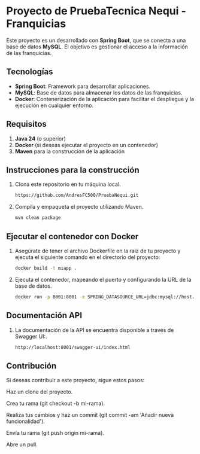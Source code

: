 # Proyecto de PruebaTecnica Nequi - Franquicias

Este proyecto es un desarrollado con **Spring Boot**, que se conecta a una base de datos **MySQL**. El objetivo es gestionar el acceso a la información de las franquicias.

## Tecnologías

- **Spring Boot**: Framework para desarrollar aplicaciones.
- **MySQL**: Base de datos para almacenar los datos de las franquicias.
- **Docker**: Contenerización de la aplicación para facilitar el despliegue y la ejecución en cualquier entorno.

## Requisitos

1. **Java 24** (o superior)
2. **Docker** (si deseas ejecutar el proyecto en un contenedor)
3. **Maven** para la construcción de la aplicación

## Instrucciones para la construcción

1. Clona este repositorio en tu máquina local.
   ```bash
   https://github.com/AndresFC500/PruebaNequi.git
    ```
2. Compila y empaqueta el proyecto utilizando Maven.
   ```bash
   mvn clean package
    ```
## Ejecutar el contenedor con Docker 

1. Asegúrate de tener el archivo Dockerfile en la raíz de tu proyecto y ejecuta el siguiente comando en el directorio del proyecto:
   ```bash
   docker build -t miapp .
    ```   
2. Ejecuta el contenedor, mapeando el puerto y configurando la URL de la base de datos.
   ```bash
   docker run -p 8001:8001 -e SPRING_DATASOURCE_URL=jdbc:mysql://host.docker.internal:3306/franquicias_db miapp
    ```  

## Documentación API

1. La documentación de la API se encuentra disponible a través de Swagger UI:.
   ```bash
   http://localhost:8001/swagger-ui/index.html
    ```
## Contribución
Si deseas contribuir a este proyecto, sigue estos pasos:

Haz un clone del proyecto.

Crea tu rama (git checkout -b mi-rama).

Realiza tus cambios y haz un commit (git commit -am 'Añadir nueva funcionalidad').

Envía tu rama (git push origin mi-rama).

Abre un pull.
